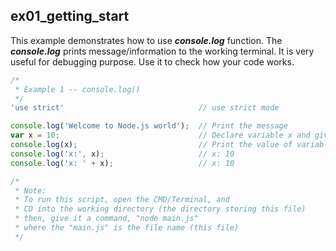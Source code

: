 ## ex01_getting_start
This example demonstrates how to use ***console.log*** function. The ***console.log*** prints message/information to the working terminal. It is very useful for debugging purpose. Use it to check how your code works.

``` javascript
/*
 * Example 1 -- console.log() 
 */
'use strict'                              // use strict mode

console.log('Welcome to Node.js world');  // Print the message
var x = 10;                               // Declare variable x and give it an initial value 10
console.log(x);                           // Print the value of variable x 
console.log('x:', x);                     // x: 10
console.log('x: ' + x);                   // x: 10

/* 
 * Note:
 * To run this script, open the CMD/Terminal, and 
 * CD into the working directory (the directory storing this file)
 * then, give it a command, "node main.js"
 * where the "main.js" is the file name (this file) 
 */
```
